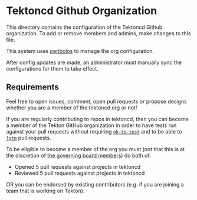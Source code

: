 # Tektoncd Github Organization

This directory contains the configuration of the Tektoncd Github organization.
To add or remove members and admins, make changes to this file.

This system uses [peribolos](https://github.com/kubernetes/test-infra/tree/master/prow/cmd/peribolos)
to manage the org configuration.

After config updates are made, an administrator must manually sync the configurations for them to take effect.

## Requirements

Feel free to open issues, comment, open pull requests or propose designs whether you
are a member of the tektoncd org or not!

If you are regularly contributing to repos in tektoncd, then you can become a
member of the Tekton GitHub organization in order to have tests run against your
pull requests without requiring [`ok-to-test`](process.md#prow-commands) and to be
able to [`lgtm`](process.md#prow-commands) pull requests.

To be eligible to become a member of the org you must (not that this is at the
discretion of [the governing board members](governance.md)) do both of:

* Opened 5 pull requests against projects in tektoncd
* Reviewed 5 pull requests against projects in tektoncd

OR you can be endorsed by existing contributors (e.g. if you are joining a team that
is working on Tekton).